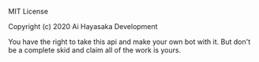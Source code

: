 MIT License

Copyright (c) 2020 Ai Hayasaka Development

You have the right to take this api and make your own bot with it. But don't be a complete skid and claim all of the work is yours.